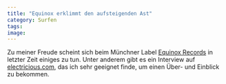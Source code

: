```yaml
---
title: "Equinox erklimmt den aufsteigenden Ast"
category: Surfen
tags: 
image: 
---
```


Zu meiner Freude scheint sich beim Münchner Label [Equinox Records](http://www.e-q-x.net/) in letzter Zeit einiges zu tun. Unter anderem gibt es ein Interview auf [electricious.com](http://www.electricious.com/), das ich sehr geeignet finde, um einen Über- und Einblick zu bekommen.

